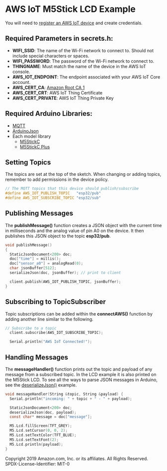 # AWS IoT M5Stick LCD Example


You will need to [register an AWS IoT device](https://docs.aws.amazon.com/iot/latest/developerguide/register-device.html) and create credentials.

## Required Parameters in secrets.h:

- **WIFI_SSID**: The name of the Wi-Fi network to connect to. Should not include special characters or spaces.
- **WIFI_PASSWORD**: The password of the Wi-Fi network to connect to.
- **THINGNAME**: Must match the name of the device in the AWS IoT console.
- **AWS_IOT_ENDPOINT**: The endpoint associated with your AWS IoT Core account.
- **AWS_CERT_CA**: [Amazon Root CA 1](https://www.amazontrust.com/repository/AmazonRootCA1.pem)  
- **AWS_CERT_CRT**: AWS IoT Thing Certificate
- **AWS_CERT_PRIVATE**: AWS IoT Thing Private Key

## Required Arduino Libraries:

- [MQTT](https://github.com/256dpi/arduino-mqtt)
- [ArduinoJson](https://arduinojson.org/)
- Each model library
    - [M5StickC](https://github.com/m5stack/M5StickC)
    - [M5StickC Plus](https://github.com/m5stack/M5StickC-Plus)


## Setting Topics

The topics are set at the top of the sketch. When changing or adding topics, remember to add permissions in the device policy.

```c
// The MQTT topics that this device should publish/subscribe
#define AWS_IOT_PUBLISH_TOPIC   "esp32/pub"
#define AWS_IOT_SUBSCRIBE_TOPIC "esp32/sub"
```

## Publishing Messages

The **publishMessage()** function creates a JSON object with the current time in milliseconds and the analog value of pin A0 on the device. It then publishes this JSON object to the topic **esp32/pub**.

```c
void publishMessage()
{
  StaticJsonDocument<200> doc;
  doc["time"] = millis();
  doc["sensor_a0"] = analogRead(0);
  char jsonBuffer[512];
  serializeJson(doc, jsonBuffer); // print to client

  client.publish(AWS_IOT_PUBLISH_TOPIC, jsonBuffer);
}
```

## Subscribing to TopicSubscriber

Topic subscriptions can be added within the **connectAWS()** function by adding another line similar to the following.

```c
// Subscribe to a topic
  client.subscribe(AWS_IOT_SUBSCRIBE_TOPIC);

  Serial.println("AWS IoT Connected!");

```

## Handling Messages

The **messageHandler()** function prints out the topic and payload of any message from a subscribed topic. In the LCD example it is also printed on the M5Stick LCD. To see all the ways to parse JSON messages in Arduino, see the [deserializeJson()](https://arduinojson.org/v6/api/json/deserializejson/#example) example.

```c
void messageHandler(String &topic, String &payload) {
  Serial.println("incoming: " + topic + " - " + payload);

  StaticJsonDocument<200> doc;
  deserializeJson(doc, payload);
  const char* message = doc["message"];

  M5.Lcd.fillScreen(TFT_GREY);
  M5.Lcd.setCursor(0, 0, 2);
  M5.Lcd.setTextColor(TFT_BLUE);
  M5.Lcd.setTextFont(2);
  M5.Lcd.println(payload);
}
```

Copyright 2019 Amazon.com, Inc. or its affiliates. All Rights Reserved. SPDX-License-Identifier: MIT-0
